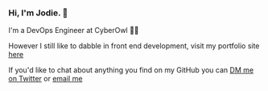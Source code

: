 ### Hi, I'm Jodie. 🌻

I'm a DevOps Engineer at CyberOwl 🤖🦉

However I still like to dabble in front end development, visit my portfolio site [here](www.jodieneville.co.uk)

If you'd like to chat about anything you find on my GitHub you can [DM me on Twitter](https://twitter.com/JodieNeville) or [email me](mailto:jlneville92@gmail.com)

<!--
**nevillejodie/nevillejodie** is a ✨ _special_ ✨ repository because its `README.md` (this file) appears on your GitHub profile.

Here are some ideas to get you started:

- 🔭 I’m currently working on ...
- 🌱 I’m currently learning ...
- 👯 I’m looking to collaborate on ...
- 🤔 I’m looking for help with ...
- 💬 Ask me about ...
- 📫 How to reach me: ...
- 😄 Pronouns: ...
- ⚡ Fun fact: ...
-->
